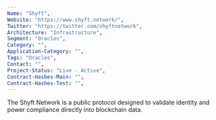 ```yaml
--- 
Name: "Shyft", 
Website: "https://www.shyft.network/", 
Twitter: "https://twitter.com/shyftnetwork", 
Architecture: "Infrastructure",
Segment: "Oracles",
Category: "",
Application-Category: "",
Tags: "Oracles",
Contact: "",
Project-Status: "Live - Active",
Contract-Hashes-Main: "",
Contract-Hashes-Test: "",
--- 
```

<!--lang:en--> 
The Shyft Network is a public protocol designed to validate identity and power compliance directly into blockchain data. 
<!--lang:es--] 
Shyft Network es un protocolo público diseñado para validar la identidad y potenciar el cumplimiento directamente en los datos de la cadena de bloques.
<!--lang:de--] 
Das Shyft-Netzwerk ist ein öffentliches Protokoll, das entwickelt wurde, um die Identität zu validieren und die Compliance direkt in Blockchain-Daten einzuspeisen.
<!--lang:fr--] 
Le réseau Shyft est un protocole public conçu pour valider l'identité et la conformité de l'alimentation directement dans les données de la blockchain.
<!--lang:pl--] 
Shyft Network to publiczny protokół zaprojektowany do walidacji tożsamości i zgodności zasilania bezpośrednio w danych blockchain.
<!--lang:uk--] 
Мережа Shyft — це загальнодоступний протокол, розроблений для перевірки ідентичності та відповідності потужності безпосередньо в даних блокчейну.
[!--lang:*--> 
